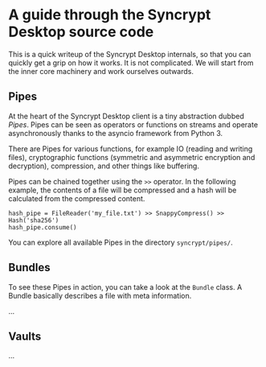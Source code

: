 A guide through the Syncrypt Desktop source code
================================================

This is a quick writeup of the Syncrypt Desktop internals, so that you
can quickly get a grip on how it works. It is not complicated. We will start
from the inner core machinery and work ourselves outwards.

Pipes
-----

At the heart of the Syncrypt Desktop client is a tiny abstraction dubbed
*Pipes*. Pipes can be seen as operators or functions on streams and operate
asynchronously thanks to the asyncio framework from Python 3.

There are Pipes for various functions, for example IO (reading and writing
files), cryptographic functions (symmetric and asymmetric encryption and
decryption), compression, and other things like buffering.

Pipes can be chained together using the ``>>`` operator. In the following
example, the contents of a file will be compressed and a hash will be
calculated from the compressed content.

    hash_pipe = FileReader('my_file.txt') >> SnappyCompress() >> Hash('sha256')
    hash_pipe.consume()

You can explore all available Pipes in the directory ``syncrypt/pipes/``.

Bundles
-------

To see these Pipes in action, you can take a look at the ``Bundle`` class.
A Bundle basically describes a file with meta information.

...

Vaults
------

...
